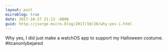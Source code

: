 ```yaml
---
layout: post
microblog: true
date: 2017-10-27 21:13 -0800
guid: http://jsorge.micro.blog/2017/10/28/why-yes-i.html
---
```

Why yes, I did just make a watchOS app to support my Halloween costume. #itcanonlybejared
